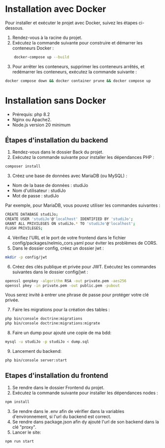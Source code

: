 # Installation avec Docker

Pour installer et exécuter le projet avec Docker, suivez les étapes ci-dessous.

1) Rendez-vous à la racine du projet.
2) Exécutez la commande suivante pour construire et démarrer les conteneurs Docker :

``` bash
    docker-compose up --build
```

3) Pour arrêter les conteneurs, supprimer les conteneurs arrêtés, et redémarrer les conteneurs, exécutez la commande suivante :

``` bash
docker compose down && docker container prune && docker compose up
```

# Installation sans Docker

* Prérequis: php 8.2
* Nginx ou Apache2.
* Node.js version 20 minimum

## Étapes d'installation du backend

1) Rendez-vous dans le dossier Back du projet.
2) Exécutez la commande suivante pour installer les dépendances PHP :

``` bash
composer install
```

3) Créez une base de données avec MariaDB (ou MySQL) :

* Nom de la base de données : studiJo
* Nom d'utilisateur : studiJo
* Mot de passe : studiJo

Par exemple, pour MariaDB, vous pouvez utiliser les commandes suivantes :

```bash 
CREATE DATABASE studiJo;
CREATE USER 'studiJo'@'localhost' IDENTIFIED BY 'studiJo';
GRANT ALL PRIVILEGES ON studiJo.* TO 'studiJo'@'localhost';
FLUSH PRIVILEGES;
```

4) Vérifiez l'URL et le port de votre frontend dans le fichier config/packages/nelmio_cors.yaml pour éviter les problèmes de CORS.
5) Dans le dossier config, créez un dossier jwt :

``` bash
mkdir -p config/jwt
```

6) Créez des clés publique et privée pour JWT. Exécutez les commandes suivantes dans le dossier config/jwt :

```bash 
openssl genpkey -algorithm RSA -out private.pem -aes256
openssl pkey -in private.pem -out public.pem -pubout
```

Vous serez invité à entrer une phrase de passe pour protéger votre clé privée.

7) Faire les migrations pour la création des tables : 

``` bash
php bin/console doctrine:migrations
php bin/console doctrine:migrations:migrate
```


8) Faire un dump pour ajouté une copie de ma bdd: 

```bash 
mysql -u studiJo -p studiJo < dump.sql
```

9) Lancement du backend:

``` bash
php bin/console server:start
```

## Etapes d'installation du frontend

1) Se rendre dans le dossier Frontend du projet.
2) Exécutez la commande suivante pour installer les dépendances nodes :
   
``` bash
npm install
```

3) Se rendre dans le .env afin de vérifier dans la variables d'environnement, si l'url du backend est correct.
4) Se rendre dans package.json afin dy ajouté l'url de son backend dans la clé "proxy".
5) Lancer le site:
```bash
npm run start 
```